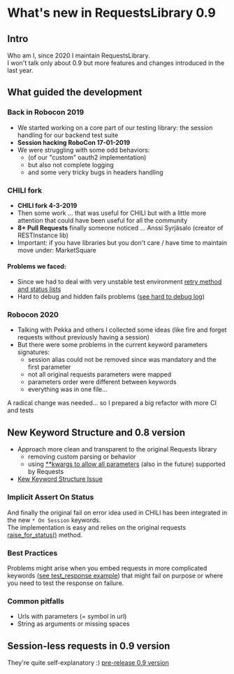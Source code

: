 # What's new in RequestsLibrary 0.9

## Intro

Who am I, since 2020 I maintain RequestsLibrary.  
I won't talk only about 0.9 but more features and changes introduced in the last year. 

## What guided the development

### Back in Robocon 2019

- We started working on a core part of our testing library:
  the session handling for our backend test suite
- **Session hacking RoboCon 17-01-2019**
- We were struggling with some odd behaviors:
    - (of our "custom" oauth2 implementation)
    - but also not complete logging
    - and some very tricky bugs in headers handling
  
### CHILI fork

- **CHILI fork 4-3-2019**
- Then some work ... that was useful for CHILI
  but with a little more attention that could have been useful for all the community  
- **8+ Pull Requests** finally someone noticed ... Anssi Syrjäsalo (creator of RESTInstance lib)
- Important: if you have libraries but you don't care / have time to maintain move under: MarketSquare

#### Problems we faced:  
- Since we had to deal with very unstable test environment [retry method and status lists](https://robotframework-requests.netlify.app/doc/requestslibrary#Create%20Session)
- Hard to debug and hidden fails problems ([see hard to debug log](../failonstatus/hard_to_debug_log_example.html))

### Robocon 2020 

- Talking with Pekka and others I collected some ideas (like fire and forget requests 
  without previously having a session)
- But there were some problems in the current keyword parameters signatures:
  - session alias could not be removed since was mandatory and the first parameter
  - not all original requests parameters were mapped 
  - parameters order were different between keywords
  - everything was in one file...

A radical change was needed... so I prepared a big refactor with more CI and tests 

## New Keyword Structure and 0.8 version

- Approach more clean and transparent to the original Requests library
  - removing custom parsing or behavior
  - using [\*\*kwargs to allow all parameters](https://robotframework-requests.netlify.app/doc/requestslibrary#GET) (also in the future) supported by Requests
- [Kew Keyword Structure Issue](https://github.com/MarketSquare/robotframework-requests/issues/258)

### Implicit Assert On Status

And finally the original fail on error idea used in CHILI has been integrated in the new `* On Session` keywords.  
The implementation is easy and relies on the original requests [raise_for_status()](https://2.python-requests.org/en/master/_modules/requests/models/#Response.raise_for_status) method.

### Best Practices

Problems might arise when you embed requests in more complicated keywords ([see test_response example](../response/test_response.robot))
that might fail on purpose or where you need to test the response on failure. 

### Common pitfalls 

- Urls with parameters (= symbol in url)
- String as arguments or missing spaces

## Session-less requests in 0.9 version

They're quite self-explanatory :)
[pre-release 0.9 version](https://github.com/MarketSquare/robotframework-requests/blob/master/README.md)
